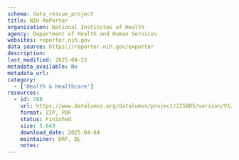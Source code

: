 ```yaml
---
schema: data_rescue_project 
title: NIH RePorter
organization: National Institutes of Health
agency: Department of Health and Human Services
websites: reporter.nih.gov
data_source: https://reporter.nih.gov/exporter
description: 
last_modified: 2025-04-23
metadata_available: No
metadata_url: 
category:
  - ['Health & Healthcare'] 
resources:
  - id: 788
    url: https://www.datalumos.org/datalumos/project/225885/version/V1/view
    format: ZIP, PDF
    status: Finished
    size: 5.643
    download_date: 2025-04-04
    maintainer: DRP, DL
    notes: 
---
```

